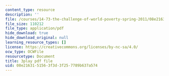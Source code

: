 ```yaml
---
content_type: resource
description: ''
file: /courses/14-73-the-challenge-of-world-poverty-spring-2011/08e2163151563f3d3f257789b637a574_Yh6r3I821ng.pdf
file_size: 110212
file_type: application/pdf
hide_download: true
hide_download_original: null
learning_resource_types: []
license: https://creativecommons.org/licenses/by-nc-sa/4.0/
ocw_type: OCWFile
resourcetype: Document
title: 3play pdf file
uid: 08e21631-5156-3f3d-3f25-7789b637a574
---
```

